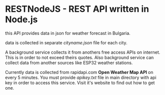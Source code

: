 # RESTNodeJS - REST API written in Node.js

this API provides data in json for weather forecast in Bulgaria.

data is collected in separate <i>cityname.json</i> file for each city.

A background service collects it from anothers free access APIs on internet. This is in order to not exceed theirs quotes. Also background service can collect data from another sources like ESP32 weather stations.

Currently data is collected from rapidapi.com <b> Open Weather Map API </b> on every 5 minutes. You must provide <i>apikey.txt</i> file in main directory with api key in order to access this service. Visit it's website to find out how to get one.
